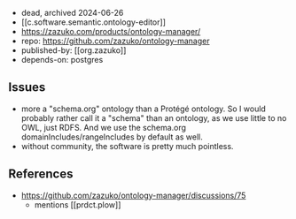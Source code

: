 
- dead, archived 2024-06-26
- [[c.software.semantic.ontology-editor]]
- https://zazuko.com/products/ontology-manager/
- repo: https://github.com/zazuko/ontology-manager
- published-by: [[org.zazuko]]
- depends-on: postgres

## Issues

- more a "schema.org" ontology than a Protégé ontology. So I would probably rather call it a "schema" than an ontology, as we use little to no OWL, just RDFS. And we use the schema.org domainIncludes/rangeIncludes by default as well.
- without community, the software is pretty much pointless.


## References

- https://github.com/zazuko/ontology-manager/discussions/75
  - mentions [[prdct.plow]]